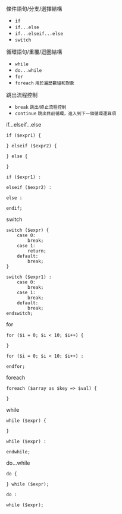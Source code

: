 條件語句/分支/選擇結構
- `if`
- `if...else`
- `if...elseif...else`
- `switch`

循環語句/重覆/迴圈結構
- `while`
- `do...while`
- `for`
- `foreach` <small>用於遍歷數組和對象</small>

跳出流程控制
- `break` <small>跳出/終止流程控制</small>
- `continue` <small>跳出目前循環，進入到下一個循環運算項</small>

if...elseif...else
```
if ($expr1) {

} elseif ($expr2) {

} else {

}
```

```
if ($expr1) :

elseif ($expr2) :

else :

endif;
```

switch
```
switch ($expr) {
	case 0:
		break;
	case 1:
		return;
	default:
		break;
}
```

```
switch ($expr1) :
	case 0:
		break;
	case 1:
		break;
	default:
		break;
endswitch;
```

for
```
for ($i = 0; $i < 10; $i++) {

}
```

```
for ($i = 0; $i < 10; $i++) :

endfor;
```

foreach
```
foreach ($array as $key => $val) {

}
```

while
```
while ($expr) {

}
```

```
while ($expr) :

endwhile;
```

do...while
```
do {

} while ($expr);
```

```
do :

while ($expr);
```